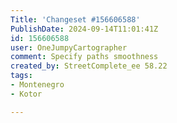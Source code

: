 ```yaml
---
Title: 'Changeset #156606588'
PublishDate: 2024-09-14T11:01:41Z
id: 156606588
user: OneJumpyCartographer
comment: Specify paths smoothness
created_by: StreetComplete_ee 58.22
tags:
- Montenegro
- Kotor

---
```

